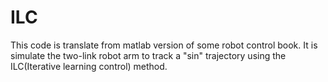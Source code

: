 # ILC
This code is translate from matlab version of some robot control book.
It is simulate the two-link robot arm to track a "sin" trajectory using the ILC(Iterative learning control) method.
